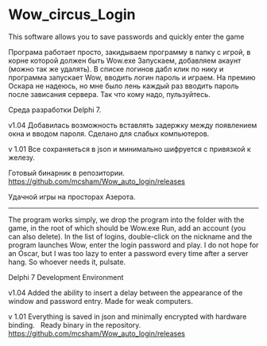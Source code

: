 # Wow_circus_Login
This software allows you to save passwords and quickly enter the game


Програма работает просто, закидываем программу в папку с игрой, в корне которой должен быть Wow.exe
Запускаем, добавляем акаунт (можно так же удалять).
В списке логинов дабл клик по нику и программа запускает Wow, вводить логин пароль и играем.
На премию Оскара не надеюсь, но мне было лень каждый раз вводить пароль после зависания сервера. Так что кому надо, пульзуйтесь.

Среда разработки Delphi 7.

v1.04
Добавилась возможность вставлять задержку между появлением окна и вводом пароля. Сделано для слабых компьютеров.

v 1.01
Все сохраняеться в json и минимально шифруется с привязкой к железу.
 
Готовый бинарник в репозитории.
https://github.com/mcsham/Wow_auto_login/releases

Удачной игры на просторах Азерота. 

-------------------------------------------------------------------------------------------------------------------------------
The program works simply, we drop the program into the folder with the game, in the root of which should be Wow.exe
Run, add an account (you can also delete).
In the list of logins, double-click on the nickname and the program launches Wow, enter the login password and play.
I do not hope for an Oscar, but I was too lazy to enter a password every time after a server hang. So whoever needs it, pulsate.

Delphi 7 Development Environment

v1.04
Added the ability to insert a delay between the appearance of the window and password entry. Made for weak computers.

v 1.01
Everything is saved in json and minimally encrypted with hardware binding.
 
Ready binary in the repository.
https://github.com/mcsham/Wow_auto_login/releases
